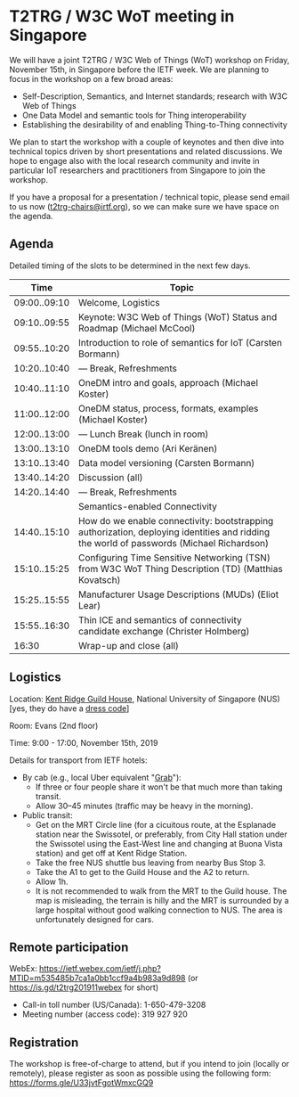 # T2TRG / W3C WoT meeting in Singapore

We will have a joint T2TRG / W3C Web of Things (WoT) workshop on Friday, November 15th, in Singapore before the IETF week. We are planning to focus in the workshop on a few broad areas:

* Self-Description, Semantics, and Internet standards; research with W3C Web of Things 
* One Data Model and semantic tools for Thing interoperability 
* Establishing the desirability of and enabling Thing-to-Thing connectivity

We plan to start the workshop with a couple of keynotes and then dive into technical topics driven by short presentations and related discussions. We hope to engage also with the local research community and invite in particular IoT researchers and practitioners from Singapore to join the workshop.

If you have a proposal for a presentation / technical topic, please send email to us now (t2trg-chairs@irtf.org), so we can make sure we have space on the agenda.

## Agenda

Detailed timing of the slots to be determined in the next few days.

| Time         | Topic                                                                |
| ------------ | -------------------------------------------------------------------- |
| 09:00..09:10 | Welcome, Logistics                                                   |
| 09:10..09:55 | Keynote: W3C Web of Things (WoT) Status and Roadmap (Michael McCool) |
| 09:55..10:20 | Introduction to role of semantics for IoT (Carsten Bormann)          |
| 10:20..10:40 | — Break, Refreshments                                                |
| 10:40..11:10 | OneDM intro and goals, approach (Michael Koster)                     |
| 11:00..12:00 | OneDM status, process, formats, examples (Michael Koster)            |
| 12:00..13:00 | — Lunch Break (lunch in room)                                        |
| 13:00..13:10 | OneDM tools demo (Ari Keränen)                                       |
| 13:10..13:40 | Data model versioning (Carsten Bormann)                              |
| 13:40..14:20 | Discussion (all)                                                     |
| 14:20..14:40 | — Break, Refreshments                                                |
|              | Semantics-enabled Connectivity                                       |
| 14:40..15:10 | How do we enable connectivity: bootstrapping authorization, deploying identities and ridding the world of passwords (Michael Richardson) |
| 15:10..15:25 | Configuring Time Sensitive Networking (TSN) from W3C WoT Thing Description (TD) (Matthias Kovatsch) |
| 15:25..15:55 | Manufacturer Usage Descriptions (MUDs) (Eliot Lear)                  |
| 15:55..16:30 | Thin ICE and semantics of connectivity candidate exchange (Christer Holmberg) |
| 16:30        | Wrap-up and close (all)                                              |


## Logistics

Location: [Kent Ridge Guild House](https://www.nuss.org.sg/kent-ridge/27), National University of Singapore (NUS) \[yes, they do have a [dress code][]\]

Room: Evans (2nd floor)

[dress code]: https://www.nuss.org.sg/news/nuss-dress-code-updated

Time: 9:00 - 17:00, November 15th, 2019

Details for transport from IETF hotels:
* By cab (e.g., local Uber equivalent "[Grab]"):
    - If three or four people share it won't be that much more than taking transit.
    - Allow 30–45 minutes (traffic may be heavy in the morning).
* Public transit:
    - Get on the MRT Circle line (for a cicuitous route, at the Esplanade station near the Swissotel, or preferably, from City Hall station under the Swissotel using the East-West line and changing at Buona Vista station) and get off at Kent Ridge Station.
    - Take the free NUS shuttle bus leaving from nearby Bus Stop 3.   
    - Take the A1 to get to the Guild House and the A2 to return.
    - Allow 1h.
    - It is not recommended to walk from the MRT to the Guild house.  The map is misleading, the terrain is hilly and the MRT is surrounded by a large hospital without good walking connection to NUS.  The area is unfortunately designed for cars.

[Grab]: https://www.grab.com/sg/transport/justgrab/

## Remote participation

WebEx: https://ietf.webex.com/ietf/j.php?MTID=m535485b7ca1a0bb1ccf9a4b983a9d898
(or https://is.gd/t2trg201911webex for short)

* Call-in toll number (US/Canada): 1-650-479-3208 
* Meeting number (access code): 319 927 920


## Registration

The workshop is free-of-charge to attend, but if you intend to join (locally or remotely), please register as soon as possible  using the following form:
https://forms.gle/U33jvtFgotWmxcGQ9

